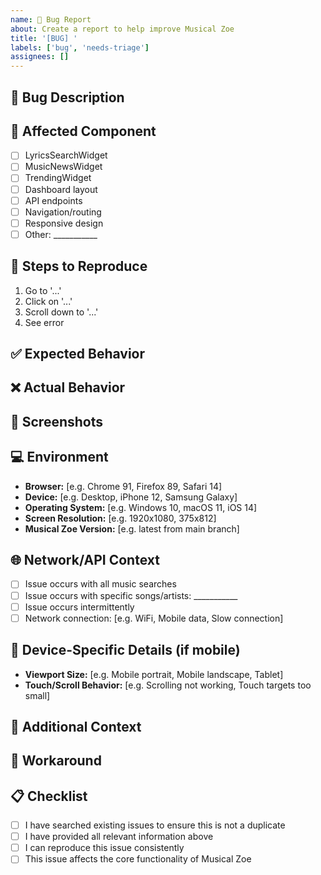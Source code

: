 ```yaml
---
name: 🐛 Bug Report
about: Create a report to help improve Musical Zoe
title: '[BUG] '
labels: ['bug', 'needs-triage']
assignees: []
---
```


## 🐛 Bug Description
<!-- A clear and concise description of what the bug is -->

## 🎵 Affected Component
<!-- Which part of Musical Zoe is affected? -->
- [ ] LyricsSearchWidget
- [ ] MusicNewsWidget
- [ ] TrendingWidget
- [ ] Dashboard layout
- [ ] API endpoints
- [ ] Navigation/routing
- [ ] Responsive design
- [ ] Other: ___________

## 🔄 Steps to Reproduce
1. Go to '...'
2. Click on '...'
3. Scroll down to '...'
4. See error

## ✅ Expected Behavior
<!-- A clear description of what you expected to happen -->

## ❌ Actual Behavior
<!-- A clear description of what actually happened -->

## 📸 Screenshots
<!-- If applicable, add screenshots to help explain your problem -->

## 💻 Environment
- **Browser:** [e.g. Chrome 91, Firefox 89, Safari 14]
- **Device:** [e.g. Desktop, iPhone 12, Samsung Galaxy]
- **Operating System:** [e.g. Windows 10, macOS 11, iOS 14]
- **Screen Resolution:** [e.g. 1920x1080, 375x812]
- **Musical Zoe Version:** [e.g. latest from main branch]

## 🌐 Network/API Context
<!-- If the bug involves data loading or API calls -->
- [ ] Issue occurs with all music searches
- [ ] Issue occurs with specific songs/artists: ___________
- [ ] Issue occurs intermittently
- [ ] Network connection: [e.g. WiFi, Mobile data, Slow connection]

## 📱 Device-Specific Details (if mobile)
- **Viewport Size:** [e.g. Mobile portrait, Mobile landscape, Tablet]
- **Touch/Scroll Behavior:** [e.g. Scrolling not working, Touch targets too small]

## 🔧 Additional Context
<!-- Add any other context about the problem here -->

## 🏥 Workaround
<!-- If you found a temporary workaround, please describe it -->

## 📋 Checklist
- [ ] I have searched existing issues to ensure this is not a duplicate
- [ ] I have provided all relevant information above
- [ ] I can reproduce this issue consistently
- [ ] This issue affects the core functionality of Musical Zoe
